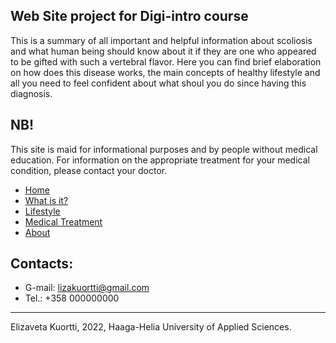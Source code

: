 ## Web Site project for Digi-intro course
This is a summary of all important and helpful information about scoliosis and what human being should know about it if they are one who appeared to be gifted with such a vertebral flavor. Here you can find brief elaboration on how does this disease works, the main concepts of healthy lifestyle and all you need to feel confident about what shoul you do since having this diagnosis.</p>
## NB!
This site is maid for informational purposes and by people without medical education. For information on the appropriate treatment for your medical condition, please contact your doctor.

* [Home](https://elizavetakuortti.github.io/index.WebSite1.html)
* [What is it?](https://elizavetakuortti.github.io/WhatIsIt.WebSite1.html)
* [Lifestyle](https://elizavetakuortti.github.io/Lifestyle.WebSite1.html)
* [Medical Treatment](https://elizavetakuortti.github.io/Treatment.WebSite1.html)
* [About](https://elizavetakuortti.github.io/About.WebSite1.html)
## Contacts:
* G-mail: lizakuortti@gmail.com
* Tel.: +358 000000000
- - - 
Elizaveta Kuortti, 2022,
Haaga-Helia University of Applied Sciences.
